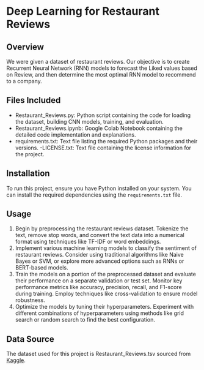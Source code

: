 # Deep Learning for Restaurant Reviews

## Overview
 We were given a dataset of restaurant reviews. Our objective is to create Recurrent Neural Network (RNN) models to forecast the Liked values based on Review, and then determine the most optimal RNN model to recommend to a company.

## Files Included
- Restaurant_Reviews.py: Python script containing the code for loading the dataset, building CNN models, training, and evaluation.
- Restaurant_Reviews.ipynb: Google Colab Notebook containing the detailed code implementation and explanations.
- requirements.txt: Text file listing the required Python packages and their versions.
-LICENSE.txt: Text file containing the license information for the project.


## Installation
To run this project, ensure you have Python installed on your system. You can install the required dependencies using the `requirements.txt` file.

## Usage
1. Begin by preprocessing the restaurant reviews dataset. Tokenize the text, remove stop words, and convert the text data into a numerical format using techniques like TF-IDF or word embeddings.
2. Implement various machine learning models to classify the sentiment of restaurant reviews. Consider using traditional algorithms like Naive Bayes or SVM, or explore more advanced options such as RNNs or BERT-based models.
3. Train the models on a portion of the preprocessed dataset and evaluate their performance on a separate validation or test set. Monitor key performance metrics like accuracy, precision, recall, and F1-score during training. Employ techniques like cross-validation to ensure model robustness.
4. Optimize the models by tuning their hyperparameters. Experiment with different combinations of hyperparameters using methods like grid search or random search to find the best configuration.

## Data Source
The dataset used for this project is Restaurant_Reviews.tsv sourced from [Kaggle](https://www.kaggle.com/datasets/hj5992/restaurantreviews).
